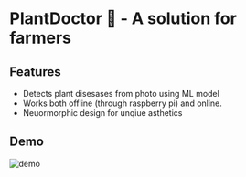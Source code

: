 # PlantDoctor 🌱 - A solution for farmers

## Features
- Detects plant disesases from photo using ML model
- Works both offline (through raspberry pi) and online.
- Neuormorphic design for unqiue asthetics


## Demo
![demo](https://github.com/AM-ash-OR-AM-I/PlantDoctor/assets/59698257/15089611-a87c-4b02-99fa-3bbe6f043e40)
